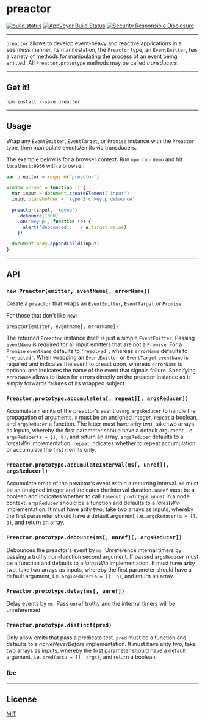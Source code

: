 # preactor

[![build status](http://img.shields.io/travis/chiefbiiko/preactor.svg?style=flat)](http://travis-ci.org/chiefbiiko/preactor) [![AppVeyor Build Status](https://ci.appveyor.com/api/projects/status/github/chiefbiiko/preactor?branch=master&svg=true)](https://ci.appveyor.com/project/chiefbiiko/preactor) [![Security Responsible Disclosure](https://img.shields.io/badge/Security-Responsible%20Disclosure-yellow.svg)](./security.md)

***

`preactor` allows to develop event-heavy and reactive applications in a seemless manner. Its manifestation, the `Preactor` type, an `EventEmitter`, has a variety of methods for manipulating the process of an event being emitted. All `Preactor.prototype` methods may be called *transducers*.

***

## Get it!

```
npm install --save preactor
```

***

## Usage

Wrap any `EventEmitter`, `EventTarget`, or `Promise` instance with the `Preactor` type, then manipulate events/emits via transducers.

The example below is for a browser context. Run `npm run demo` and hit `localhost:9966` with a browser.

``` js
var preactor = require('preactor')

window.onload = function () {
  var input = document.createElement('input')
  input.placeholder = 'type 2 c keyup debounce'

  preactor(input, 'keyup')
    .debounce(1000)
    .on('keyup', function (e) {
      alert('debounced:: ' + e.target.value)
    })

  document.body.appendChild(input)
}
```

***

## API

### `new Preactor(emitter, eventName[, errorName])`

Create a `preactor` that wraps an `EventEmitter`, `EventTarget` or `Promise`.

For those that don't like `new`:

`preactor(emitter, eventName[, errorName])`

The returned `Preactor` instance itself is just a simple `EventEmitter`. Passing `eventName` is required for all input emitters that are not a `Promise`. For a `Promise` `eventName` defaults to `'resolved'`, whereas `errorName` defaults to `'rejected'`. When wrapping an `EventEmitter` or `EventTarget` `eventName` is required and indicates the event to preact upon, whereas `errorName` is optional and indicates the name of the event that signals failure. Specifying `errorName` allows to listen for errors directly on the preactor instance as it simply forwards failures of its wrapped subject.

### `Preactor.prototype.accumulate(n[, repeat][, argsReducer])`

Accumulate `n` emits of the preactor's event using `argsReducer` to handle the propagation of arguments. `n` must be an unsigned integer, `repeat` a boolean, and `argsReducer` a function. The latter must have arity two, take two arrays as inputs, whereby the first parameter should have a default argument, i.e. `argsReducer(a = [], b)`, and return an array. `argsReducer` defaults to a *latestWin* implementation. `repeat` indicates whether to repeat accumulation or accumulate the first `n` emits only.

### `Preactor.prototype.accumulateInterval(ms[, unref][, argsReducer])`

Accumulate emits of the preactor's event within a recurring interval. `ms` must be an unsigned integer and indicates the interval duration. `unref` must be a boolean and indicates whether to call `Timeout.prototype.unref` in a node context. `argsReducer` should be a function and defaults to a *latestWin* implementation. It must have arity two, take two arrays as inputs, whereby the first parameter should have a default argument, i.e. `argsReducer(a = [], b)`, and return an array.

### `Preactor.prototype.debounce(ms[, unref][, argsReducer])`

Debounces the preactor's event by `ms`. Unreference internal timers by passing a truthy non-function second argument. If passed `argsReducer` must be a function and defaults to a *latestWin* implementation. It must have arity two, take two arrays as inputs, whereby the first parameter should have a default argument, i.e. `argsReducer(a = [], b)`, and return an array.

### `Preactor.prototype.delay(ms[, unref])`

Delay events by `ms`. Pass `unref` truthy and the internal timers will be unreferenced.

### `Preactor.prototype.distinct(pred)`

Only allow emits that pass a predicate test. `pred` must be a function and defaults to a *naiveNeverBefore* implementation. It must have arity two, take two arrays as inputs, whereby the first parameter should have a default argument, i.e. `pred(accu = [], args)`, and return a boolean.

### **_tbc_**

***

## License

[MIT](./license.md)
